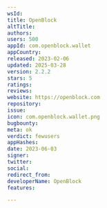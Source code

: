 ```yaml
---
wsId: 
title: OpenBlock
altTitle: 
authors: 
users: 500
appId: com.openblock.wallet
appCountry: 
released: 2023-02-06
updated: 2025-03-28
version: 2.2.2
stars: 5
ratings: 
reviews: 
website: https://openblock.com
repository: 
issue: 
icon: com.openblock.wallet.png
bugbounty: 
meta: ok
verdict: fewusers
appHashes: 
date: 2023-06-03
signer: 
twitter: 
social: 
redirect_from: 
developerName: OpenBlock
features: 

---
```


